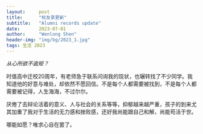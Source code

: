 ```yaml
---
layout:     post
title:      "校友录更新"
subtitle:   "Alumni records update"
date:       2023-07-01
author:     "Wenlong Shen"
header-img: "img/bg/2023_1.jpg"
tags: 生活 2023
---
```


*从心所欲不逾矩？*

时值高中迁校20周年，有老师急于联系问询我的现状，也辗转找了不少同学。我知道他的好意与难处，却依然不愿回信。不是每个人都需要被找到，不是每个人都需要被记得，人生海海，不过尔尔。

厌倦了去辩论活着的意义、人与社会的关系等等，抑郁越来越严重，孩子的到来尤其加重了我对于生活的无力感和挫败感，还好我尚能跟自己和解，尚能苟活于世。

哪能如愿？唯求心自在罢了。
